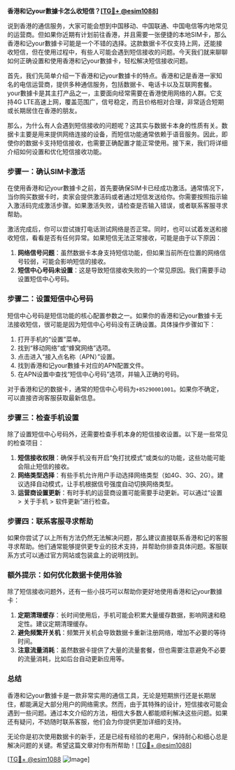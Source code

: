 **香港和记your數據卡怎么收短信？[[TG💪+ @esim1088](https://t.me/s/esim1088)]**

说到香港的通信服务，大家可能会想到中国移动、中国联通、中国电信等内地常见的运营商。但如果你近期有计划前往香港，并且需要一张便捷的本地SIM卡，那么香港和记your數據卡可能是一个不错的选择。这款数据卡不仅支持上网，还能接收短信，但在使用过程中，有些人可能会遇到短信接收的问题。今天我们就来聊聊如何正确设置和使用香港和记your數據卡，轻松解决短信接收问题。

首先，我们先简单介绍一下香港和记your數據卡的特点。香港和记是香港一家知名的电信运营商，提供多种通信服务，包括数据卡、电话卡以及互联网套餐。your數據卡是其主打产品之一，主要面向经常需要在香港使用网络的人群。它支持4G LTE高速上网，覆盖范围广，信号稳定，而且价格相对合理，非常适合短期或长期居住在香港的朋友。

那么，为什么有人会遇到短信接收的问题呢？这其实与数据卡本身的性质有关。数据卡主要是用来提供网络连接的设备，而短信功能通常依赖于语音服务。因此，即使你的数据卡支持短信接收，也需要正确配置才能正常使用。接下来，我们将详细介绍如何设置和优化短信接收功能。

### 步骤一：确认SIM卡激活

在使用香港和记your數據卡之前，首先要确保SIM卡已经成功激活。通常情况下，当你购买数据卡时，卖家会提供激活码或者通过短信发送给你。你需要按照指示输入激活码完成激活步骤。如果激活失败，请检查是否输入错误，或者联系客服寻求帮助。

激活完成后，你可以尝试拨打电话测试网络是否正常。同时，也可以试着发送和接收短信，看看是否有任何异常。如果短信无法正常接收，可能是由于以下原因：

1. **网络信号问题**：虽然数据卡本身支持短信功能，但如果当前所在位置的网络信号较弱，可能会影响短信的接收。
2. **短信中心号码未设置**：这是导致短信接收失败的一个常见原因。我们需要手动设置短信中心号码。

### 步骤二：设置短信中心号码

短信中心号码是短信功能的核心配置参数之一。如果你的香港和记your數據卡无法接收短信，很可能是因为短信中心号码没有正确设置。具体操作步骤如下：

1. 打开手机的“设置”菜单。
2. 找到“移动网络”或“蜂窝网络”选项。
3. 点击进入“接入点名称（APN）”设置。
4. 找到香港和记your數據卡对应的APN配置文件。
5. 在APN设置中查找“短信中心号码”选项，并输入正确的号码。

对于香港和记的数据卡，通常的短信中心号码为`+85290001001`。如果你不确定，可以直接咨询客服获取最新信息。

### 步骤三：检查手机设置

除了设置短信中心号码外，还需要检查手机本身的短信接收设置。以下是一些常见的检查项目：

1. **短信接收权限**：确保手机没有开启“免打扰模式”或类似的功能，这些功能可能会阻止短信的接收。
2. **网络类型选择**：有些手机允许用户手动选择网络类型（如4G、3G、2G）。建议选择自动模式，让手机根据信号强度自动切换网络类型。
3. **运营商设置更新**：有时手机的运营商设置可能需要手动更新。可以通过“设置 > 关于手机 > 软件更新”进行检查。

### 步骤四：联系客服寻求帮助

如果你尝试了以上所有方法仍然无法解决问题，那么建议直接联系香港和记的客服寻求帮助。他们通常能够提供更专业的技术支持，并帮助你排查具体问题。客服联系方式可以通过官方网站或包装盒上的说明找到。

### 额外提示：如何优化数据卡使用体验

除了短信接收问题外，还有一些小技巧可以帮助你更好地使用香港和记your數據卡：

1. **定期清理缓存**：长时间使用后，手机可能会积累大量缓存数据，影响网速和稳定性。建议定期清理缓存。
2. **避免频繁开关机**：频繁开关机会导致数据卡重新注册网络，增加不必要的等待时间。
3. **注意流量消耗**：虽然数据卡提供了大量的流量套餐，但也需要注意避免不必要的流量消耗，比如后台自动更新应用等。

### 总结

香港和记your數據卡是一款非常实用的通信工具，无论是短期旅行还是长期居住，都能满足大部分用户的网络需求。然而，由于其特殊的设计，短信接收可能会遇到一些问题。通过本文介绍的方法，相信大多数人都能顺利解决这些问题。如果还有疑问，不妨随时联系客服，他们会为你提供更加详细的支持。

无论你是初次使用数据卡的新手，还是已经有经验的老用户，保持耐心和细心总是解决问题的关键。希望这篇文章对你有所帮助！[[TG💪+ @esim1088](https://t.me/s/esim1088)]

[[TG💪+ @esim1088](https://t.me/s/esim1088) ![Image](https://i.postimg.cc/4NQfJmqS/Snipaste-2025-05-13-00-14-12.png)]